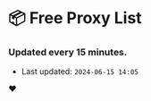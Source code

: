 # :package: Free Proxy List
### Updated every 15 minutes.

- Last updated: `2024-06-15 14:05`

:heart:
